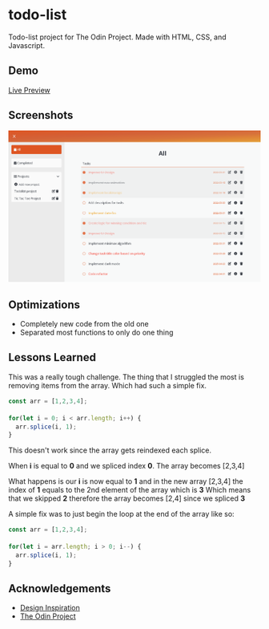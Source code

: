 # todo-list

Todo-list project for The Odin Project. Made with HTML, CSS, and Javascript.



## Demo

[Live Preview](https://nevz9.github.io/todo-list/)


## Screenshots

![App Screenshot](preview.png)


## Optimizations

- Completely new code from the old one
- Separated most functions to only do one thing



## Lessons Learned

This was a really tough challenge. The thing that I struggled the most is removing items from the array. Which had such a simple fix.

```js
const arr = [1,2,3,4];

for(let i = 0; i < arr.length; i++) {
  arr.splice(i, 1);
}
```
This doesn't work since the array gets reindexed each splice.


When **i** is equal to **0** and we spliced index **0**. The array becomes [2,3,4]  

What happens is our **i** is now equal to **1** and in the new array [2,3,4] the index of **1** equals to the 2nd element of the array which is **3**
Which means that we skipped **2** therefore the array becomes [2,4] since we spliced **3**  

A simple fix was to just begin the loop at the end of the array like so:  

```js
const arr = [1,2,3,4];

for(let i = arr.length; i > 0; i--) {
  arr.splice(i, 1);
}
```

## Acknowledgements

 - [Design Inspiration](https://mooniidev.github.io/todo-list/)
 - [The Odin Project](https://www.theodinproject.com/)

